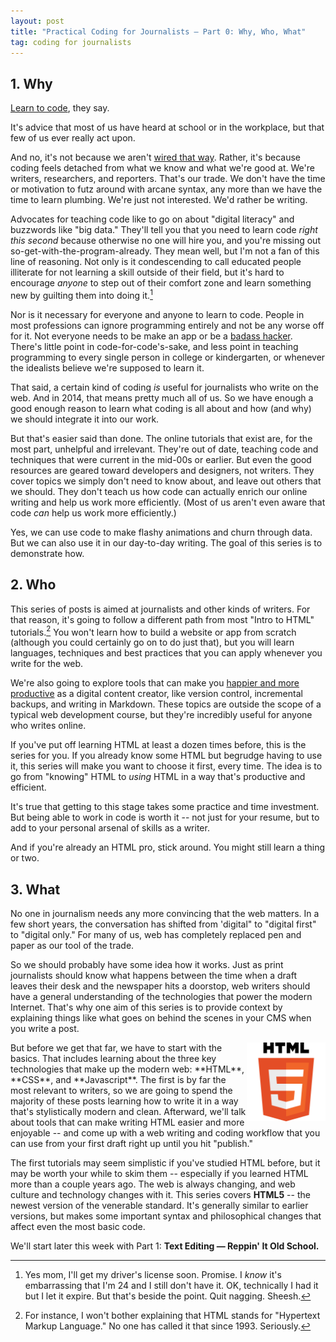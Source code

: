 ```yaml
---
layout: post
title: "Practical Coding for Journalists — Part 0: Why, Who, What"
tag: coding for journalists
---
```


## 1. Why


[Learn to code](http://www.niemanlab.org/2012/09/miranda-mulligan-want-to-produce-hirable-grads-journalism-schools-teach-them-to-code/), they say.

It's advice that most of us have heard at school or in the workplace, but that few of us ever really act upon.

And no, it's not because we aren't [wired that way](http://j-source.ca/article/opinion-why-journalism-schools-must-teach-code—even-if-every-journalist-not-wired-way). Rather, it's because coding feels detached from what we know and what we're good at. We're writers, researchers, and reporters. That's our trade. We don't have the time or motivation to futz around with arcane syntax, any more than we have the time to learn plumbing. We're just not interested. We'd rather be writing.

Advocates for teaching code like to go on about "digital literacy" and buzzwords like "big data." They'll tell you that you need to learn code *right this second* because otherwise no one will hire you, and you're missing out so-get-with-the-program-already. They mean well, but I'm not a fan of this line of reasoning. Not only is it condescending to call educated people illiterate for not learning a skill outside of their field, but it's hard to encourage *anyone* to step out of their comfort zone and learn something new by guilting them into doing it.[^driver]

Nor is it necessary for everyone and anyone to learn to code. People in most professions can ignore programming entirely and not be any worse off for it. Not everyone needs to be make an app or be a [badass hacker](https://www.youtube.com/watch?v=dFUlAQZB9Ng). There's little point in code-for-code's-sake, and less point in teaching programming to every single person in college or kindergarten, or whenever the idealists believe we're supposed to learn it.

That said, a certain kind of coding _is_ useful for journalists who write on the web. And in 2014, that means pretty much all of us. So we have enough a good enough reason to learn what coding is all about and how (and why) we should integrate it into our work.

But that's easier said than done. The online tutorials that exist are, for the most part, unhelpful and irrelevant. They're out of date, teaching code and techniques that were current in the mid-00s or earlier. But even the good resources are geared toward developers and designers, not writers. They cover topics we simply don't need to know about, and leave out others that we should. They don't teach us how code can actually enrich our online writing and help us work more efficiently. (Most of us aren't even aware that code _can_ help us work more efficiently.)

Yes, we can use code to make flashy animations and churn through data. But we can also use it in our day-to-day writing. The goal of this series is to demonstrate how.


## 2. Who


This series of posts is aimed at journalists and other kinds of writers. For that reason, it's going to follow a different path from most "Intro to HTML" tutorials.[^hyper] You won't learn how to build a website or app from scratch (although you could certainly go on to do just that), but you will learn languages, techniques and best practices that you can apply whenever you write for the web.

We're also going to explore tools that can make you [happier and more productive](https://www.youtube.com/watch?v=xK0njkATf84&feature=kp) as a digital content creator, like version control, incremental backups, and writing in Markdown. These topics are outside the scope of a typical web development course, but they're incredibly useful for anyone who writes online.

If you've put off learning HTML at least a dozen times before, this is the series for you. If you already know some HTML but begrudge having to use it, this series will make you want to choose it first, every time. The idea is to go from "knowing" HTML to _using_ HTML in a way that's productive and efficient.

It's true that getting to this stage takes some practice and time investment. But being able to work in code is worth it -- not just for your resume, but to add to your personal arsenal of skills as a writer.

And if you're already an HTML pro, stick around. You might still learn a thing or two.

## 3. What

No one in journalism needs any more convincing that the web matters. In a few short years, the conversation has shifted from 'digital" to "digital first" to "digital only." For many of us, web has completely replaced pen and paper as our tool of the trade.

So we should probably have some idea how it works. Just as print journalists should know what happens between the time when a draft leaves their desk and the newspaper hits a doorstop, web writers should have a general understanding of the technologies that power the modern Internet. That's why one aim of this series is to provide context by explaining things like what goes on behind the scenes in your CMS when you write a post.

<img src="/public/img/HTML5_Logo_512.png" style="float: right; width: 25%; height: 25%" />
But before we get that far, we have to start with the basics. That includes learning about the three key technologies that make up the modern web: **HTML**, **CSS**, and **Javascript**. The first is by far the most relevant to writers, so we are going to spend the majority of these posts learning how to write it in a way that's stylistically modern and clean. Afterward, we'll talk about tools that can make writing HTML easier and more enjoyable -- and come up with a web writing and coding workflow that you can use from your first draft right up until you hit "publish."

The first tutorials may seem simplistic if you've studied HTML before, but it may be worth your while to skim them -- especially if you learned HTML more than a couple years ago. The web is always changing, and web culture and technology changes with it. This series covers **HTML5** -- the newest version of the venerable standard. It's generally similar to earlier versions, but  makes some important syntax and philosophical changes that affect even the most basic code.

We'll start later this week with Part 1: **Text Editing — Reppin' It Old School.**

[^hyper]: For instance, I won't bother explaining that HTML stands for "Hypertext Markup Language." No one has called it that since 1993. Seriously.

[^driver]: Yes mom, I'll get my driver's license soon. Promise. I _know_ it's embarrassing that I'm 24 and I still don't have it. OK, technically I had it but I let it expire. But that's beside the point. Quit nagging. Sheesh.